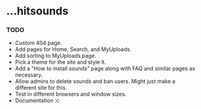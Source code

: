 # ...hitsounds

### TODO

-   Custom 404 page.
-   Add pages for Home, Search, and MyUploads.
-   Add sorting to MyUploads page.
-   Pick a theme for the site and style it.
-   Add a "How to install sounds" page along with FAQ and similar pages as necessary.
-   Allow admins to delete sounds and ban users. Might just make a different site for this.
-   Test in different browsers and window sizes.
-   Documentation :c
